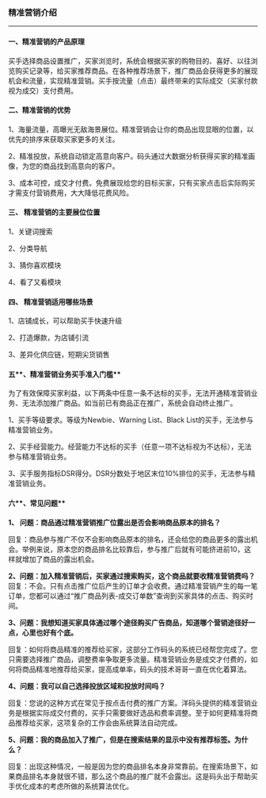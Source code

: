 ### 精准营销介绍

---

#### **一、精准营销的产品原理**

买手选择商品设置推广，买家浏览时，系统会根据买家的购物目的、喜好、以往浏览购买记录等，给买家推荐商品。在各种推荐场景下，推广商品会获得更多的展现机会和流量，实现精准营销。买手按流量（点击）最终带来的实际成交（买家付款视为成交）支付费用。

#### **二、精准营销的优势**

1、海量流量，高曝光无敌海景展位。精准营销会让你的商品出现显眼的位置，以优先的排序来获取买家更多的关注。

2、精准投放，系统自动锁定高意向客户。码头通过大数据分析获得买家的精准画像，为您的商品找到高意向的客户。

3、成本可控，成交才付费。免费展现给您的目标买家，只有买家点击后实际购买才需支付营销费用，大大降低花费风险。

#### **三、 精准营销的主要展位位置**

1、关键词搜索

2、分类导航

3、猜你喜欢模块

4、看了又看模块

#### **四、 精准营销适用哪些场景**

1、店铺成长，可以帮助买手快速升级

2、打造爆款，为店铺引流

3、差异化供应链，短期尖货销售

#### 五**、精准营销业务买手准入门槛**

为了有效保障买家利益，以下两条中任意一条不达标的买手，无法开通精准营销业务、无法添加推广商品。如当前已有商品正在推广，系统会自动终止推广。

1、买手等级要求。等级为Newbie、Warning List、Black List的买手，无法参与精准营销业务。

2、买手经营能力。经营能力不达标的买手（任意一项不达标视为不达标），无法参与精准营销业务。

3、买手服务指标DSR得分。DSR分数处于地区末位10%排位的买手，无法参与精准营销业务。

#### 六**、常见问题**

**1、 问题：商品通过精准营销推广位露出是否会影响商品原本的排名？**

回复：商品参与推广不仅不会影响商品原本的排名，还会给您的商品更多的露出机会。举例来说，原本您的商品排名比较靠后，参与推广后就有可能挤进前10，这样就增加了商品的露出机会。

**2、问题：加入精准营销后，买家通过搜索购买，这个商品就要收精准营销费吗？**  
回复：不会。只有点击推广位后产生的订单才会收费。通过精准营销产生的每一笔订单，您都可以通过“推广商品列表-成交订单数”查询到买家具体的点击、购买时间。

**3、问题：我想知道买家具体通过哪个途径购买广告商品，知道哪个营销途径好一点，心里也好有个底。**

回复：如何将商品精准的推荐给买家，这部分工作码头的系统已经帮您完成了。您只需要选择推广商品，调整费率争取更多流量。精准营销业务是成交才付费的，如何将商品精准地推荐给买家，提高成单率，码头的技术哥哥一直在优化着算法。

**4、问题：我可以自己选择投放区域和投放时间吗？**

回复：您说的这种方式在常见于按点击付费的推广方案。洋码头提供的精准营销业务是根据实际成交付费的，买手只需要做好选品和费率调整。至于如何更精准将商品推荐给买家，这项复杂的工作会由系统算法自动完成。

**5、问题：我的商品加入了推广，但是在搜索结果的显示中没有推荐标签。为什么？**

回复：出现这种情况，一般是因为您的商品排名本身非常靠前。在搜索场景下，如果商品排名本身就很不错，那么这个商品的推广就不会露出。这是码头出于帮助买手优化成本的考虑所做的系统算法优化。

